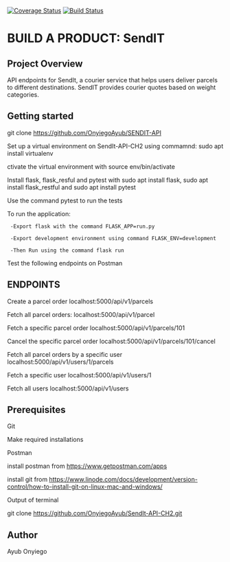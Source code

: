 [![Coverage Status](https://coveralls.io/repos/github/OnyiegoAyub/SENDIT-API/badge.svg?branch=ch-tests-161986255)](https://coveralls.io/github/OnyiegoAyub/SENDIT-API?branch=ch-tests-161986255)
[![Build Status](https://travis-ci.org/OnyiegoAyub/SENDIT-API.svg?branch=ch-tests-161986255)](https://travis-ci.org/OnyiegoAyub/SENDIT-API)

# BUILD A PRODUCT: SendIT

## Project Overview

API  endpoints for SendIt, a courier service that helps users deliver parcels to different destinations. SendIT provides courier quotes based on weight categories.

## Getting started

   git clone https://github.com/OnyiegoAyub/SENDIT-API

   Set up a virtual environment on SendIt-API-CH2 using commamnd: sudo apt install virtualenv

   ctivate the virtual environment with source env/bin/activate

   Install flask, flask_resful and pytest with sudo apt install flask, sudo apt install flask_restful and sudo apt      install pytest

   Use the command pytest to run the tests

   To run the application:

     -Export flask with the command FLASK_APP=run.py

     -Export development environment using command FLASK_ENV=development

     -Then Run using the command flask run

Test the following endpoints on Postman

## ENDPOINTS

Create a parcel order localhost:5000/api/v1/parcels

Fetch all parcel orders: localhost:5000/api/v1/parcel

Fetch a specific parcel order localhost:5000/api/v1/parcels/101

Cancel the specific parcel order localhost:5000/api/v1/parcels/101/cancel

Fetch all parcel orders by a specific user localhost:5000/api/v1/users/1/parcels

Fetch a specific user localhost:5000/api/v1/users/1

Fetch all users localhost:5000/api/v1/users

## Prerequisites

  Git

  Make required installations

  Postman

install postman from https://www.getpostman.com/apps

install git from https://www.linode.com/docs/development/version-control/how-to-install-git-on-linux-mac-and-windows/

Output of terminal

git clone https://github.com/OnyiegoAyub/SendIt-API-CH2.git

## Author
  Ayub Onyiego
